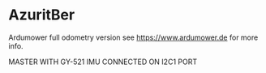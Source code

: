 # AzuritBer
Ardumower full odometry version
see https://www.ardumower.de for more info.

MASTER WITH GY-521 IMU CONNECTED ON I2C1 PORT
